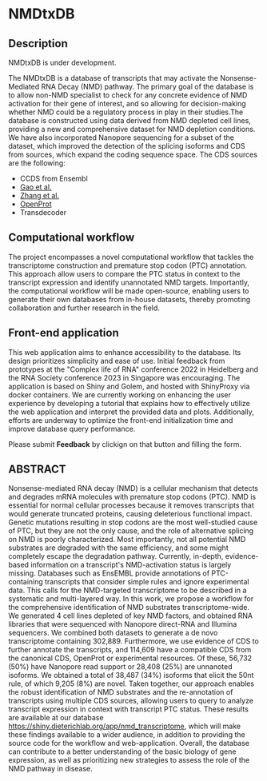 # NMDtxDB

## Description

NMDtxDB is under development.

The NMDtxDB is a database of transcripts that may activate the Nonsense-Mediated RNA Decay (NMD) pathway. The primary goal of the database is to allow non-NMD specialist to check for any concrete evidence of NMD activation for their gene of interest, and so allowing for decision-making whether NMD could be a regulatory process in play in their studies.The database is constructed using data derived from NMD depleted cell lines, providing a new and comprehensive dataset for NMD depletion conditions. We have also incorporated Nanopore sequencing for a subset of the dataset, which improved the detection of the splicing isoforms and CDS from sources, which expand the coding sequence space. The CDS sources are the following:

  - CCDS from Ensembl
  - [Gao et al.](https://doi.org/10.1038/nmeth.3208)
  - [Zhang et al.](https://doi.org/10.1038/s41467-017-01981-8)
  - [OpenProt](https://doi.org/10.1093/nar/gkaa1036)
  - Transdecoder

## Computational workflow

The project encompasses a novel computational workflow that tackles the transcriptome construction and premature stop codon (PTC) annotation. This approach allow users to compare the PTC status in context to the transcript expression and identify unannotated NMD targets. Importantly, the computational workflow will be made open-source, enabling users to generate their own databases from in-house datasets, thereby promoting collaboration and further research in the field.

## Front-end application

This web application aims to enhance accessibility to the database. Its design prioritizes simplicity and ease of use. Initial feedback from prototypes at the "Complex life of RNA" conference 2022 in Heidelberg and the RNA Society conference 2023 in Singapore was encouraging. The application is based on Shiny and Golem, and hosted with ShinyProxy via docker containers. We are currently working on enhancing the user experience by developing a tutorial that explains how to effectively utilize the web application and interpret the provided data and plots. Additionally, efforts are underway to optimize the front-end initialization time and improve database query performance. 

Please submit **Feedback** by clickign on that button and filling the form.

## ABSTRACT
Nonsense-mediated RNA decay (NMD) is a cellular mechanism that detects and degrades mRNA molecules with premature stop codons (PTC). NMD is essential for normal cellular processes because it removes transcripts that would generate truncated proteins, causing deleterious functional impact. Genetic mutations resulting in stop codons are the most well-studied cause of PTC, but they are not the only cause, and the role of alternative splicing on NMD is poorly characterized. Most importantly, not all potential NMD substrates are degraded with the same efficiency, and some might completely escape the degradation pathway. Currently, in-depth, evidence-based information on a transcript's NMD-activation status is largely missing. Databases such as EnsEMBL provide annotations of PTC-containing transcripts that consider simple rules and ignore experimental data. This calls for the NMD-targeted transcriptome to be described in a systematic and multi-layered way.
In this work, we propose a workflow for the comprehensive identification of NMD substrates transcriptome-wide. We generated 4 cell lines depleted of key NMD factors, and obtained RNA libraries that were sequenced with Nanopore direct-RNA and Illumina sequencers. We combined both datasets to generate a de novo transcriptome containing 302,889. Furthermore, we use evidence of CDS to further annotate the transcripts, and 114,609 have a compatible CDS from the canonical CDS, OpenProt or experimental resources. Of these, 56,732 (50%) have Nanopore read support or 28,408 (25%) are unnanoted isoforms. We obtained a total of 38,487 (34%) isoforms that elicit the 50nt rule, of which 9,205 (8%) are novel. Taken together, our approach enables the robust identification of NMD substrates and the re-annotation of transcripts using multiple CDS sources, allowing users to query to analyze transcript expression in context with transcript PTC status. These results are available at our database https://shiny.dieterichlab.org/app/nmd_transcriptome, which will make these findings available to a wider audience, in addition to providing the source code for the workflow and web-application. Overall, the database can contribute to a better understanding of the basic biology of gene expression, as well as prioritizing new strategies to assess the role of the NMD pathway in disease.
